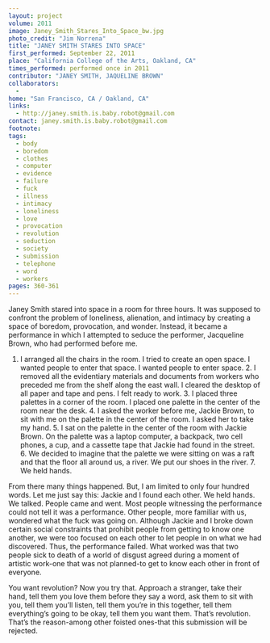 ```yaml
---
layout: project
volume: 2011
image: Janey_Smith_Stares_Into_Space_bw.jpg
photo_credit: "Jim Norrena"
title: "JANEY SMITH STARES INTO SPACE"
first_performed: September 22, 2011
place: "California College of the Arts, Oakland, CA"
times_performed: performed once in 2011
contributor: "JANEY SMITH, JAQUELINE BROWN"
collaborators: 
  - 
home: "San Francisco, CA / Oakland, CA"
links: 
  - http://janey.smith.is.baby.robot@gmail.com
contact: janey.smith.is.baby.robot@gmail.com
footnote: 
tags: 
  - body
  - boredom
  - clothes
  - computer
  - evidence
  - failure
  - fuck
  - illness
  - intimacy
  - loneliness
  - love
  - provocation
  - revolution
  - seduction
  - society
  - submission
  - telephone
  - word
  - workers
pages: 360-361
---
```


Janey Smith stared into space in a room for three hours. It was supposed to confront the problem of loneliness, alienation, and intimacy by creating a space of boredom, provocation, and wonder. Instead, it became a performance in which I attempted to seduce the performer, Jacqueline Brown, who had performed before me. 

1. I arranged all the chairs in the room. I tried to create an open space. I wanted people to enter that space. I wanted people to enter space. 2. I removed all the evidentiary materials and documents from workers who preceded me from the shelf along the east wall. I cleared the desktop of all paper and tape and pens. I felt ready to work. 3. I placed three palettes in a corner of the room. I placed one palette in the center of the room near the desk. 4. I asked the worker before me, Jackie Brown, to sit with me on the palette in the center of the room. I asked her to take my hand. 5. I sat on the palette in the center of the room with Jackie Brown. On the palette was a laptop computer, a backpack, two cell phones, a cup, and a cassette tape that Jackie had found in the street. 6. We decided to imagine that the palette we were sitting on was a raft and that the floor all around us, a river. We put our shoes in the river. 7. We held hands. 

From there many things happened. But, I am limited to only four hundred words. Let me just say this: Jackie and I found each other. We held hands. We talked. People came and went. Most people witnessing the performance could not tell it was a performance. Other people, more familiar with us, wondered what the fuck was going on. Although Jackie and I broke down certain social constraints that prohibit people from getting to know one another, we were too focused on each other to let people in on what we had discovered. Thus, the performance failed. What worked was that two people sick to death of a world of disgust agreed during a moment of artistic work-one that was not planned-to get to know each other in front of everyone. 

You want revolution? Now you try that. Approach a stranger, take their hand, tell them you love them before they say a word, ask them to sit with you, tell them you’ll listen, tell them you’re in this together, tell them everything’s going to be okay, tell them you want them. That’s revolution. That’s the reason-among other foisted ones-that this submission will be rejected.

